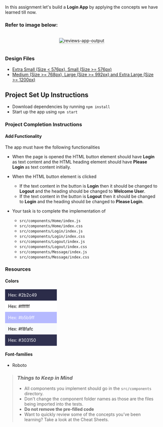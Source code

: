 In this assignment let's build a **Login App** by applying the concepts we have
learned till now.

### Refer to image below:

<br/>
<div style="text-align: center;">

<img src="https://res.cloudinary.com/lalitha/image/upload/v1618921835/welcome-app-output_lfldz9.gif" alt="reviews-app-output" style="max-width:70%;box-shadow:0 2.8px 2.2px rgba(0, 0, 0, 0.12)">

</div>

<br/>

### Design Files

- [Extra Small (Size < 576px), Small (Size >= 576px)](https://res.cloudinary.com/lalitha/image/upload/v1618921823/welcome-sm-output_kfoa6k.png)
- [Medium (Size >= 768px), Large (Size >= 992px) and Extra Large (Size >= 1200px)](https://res.cloudinary.com/lalitha/image/upload/v1618921823/welcome-lg-output_bxvnyv.png)

## Project Set Up Instructions

- Download dependencies by running `npm install`
- Start up the app using `npm start`

### Project Completion Instructions

#### Add Functionality

The app must have the following functionalities

- When the page is opened the HTML button element should have **Login** as text
  content and the HTML heading element should have **Please Login** as text
  content initially.
- When the HTML button element is clicked

  - If the text content in the button is **Login** then it should be changed to
    **Logout** and the heading should be changed to **Welcome User**.
  - If the text content in the button is **Logout** then it should be changed to
    **Login** and the heading should be changed to **Please Login**.

- Your task is to complete the implementation of
  - `src/components/Home/index.js`
  - `src/components/Home/index.css`
  - `src/components/Login/index.js`
  - `src/components/Login/index.css`
  - `src/components/Logout/index.js`
  - `src/components/Logout/index.css`
  - `src/components/Message/index.js`
  - `src/components/Message/index.css`

### Resources

#### Colors

<div style="background-color: #2b2c49 ; width: 150px; padding: 10px; color: white">Hex: #2b2c49</div>
<div style="background-color: #ffffff ; width: 150px; padding: 10px; color: black">Hex: #ffffff</div>
<div style="background-color: #b5b9ff ; width: 150px; padding: 10px; color: white">Hex: #b5b9ff</div>
<div style="background-color: #f8fafc ; width: 150px; padding: 10px; color: black">Hex: #f8fafc</div>
<div style="background-color: #303150 ; width: 150px; padding: 10px; color: white">Hex: #303150</div>

#### Font-families

- Roboto

> ### _Things to Keep in Mind_
>
> - All components you implement should go in the `src/components` directory.
> - Don't change the component folder names as those are the files being
>   imported into the tests.
> - **Do not remove the pre-filled code**
> - Want to quickly review some of the concepts you’ve been learning? Take a
>   look at the Cheat Sheets.
